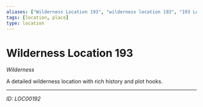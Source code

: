 ```yaml
---
aliases: ["Wilderness Location 193", "wilderness location 193", "193 Location Wilderness"]
tags: [location, place]
type: location
---
```


# Wilderness Location 193

*Wilderness*

A detailed wilderness location with rich history and plot hooks.

---
*ID: LOC00192*